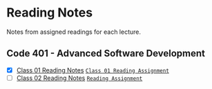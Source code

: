 # Reading Notes
Notes from assigned readings for each lecture.

## Code 401 - Advanced Software Development
- [x] [Class 01 Reading Notes](https://github.com/dianakim-401n16/reading-notes/blob/master/class-01-reading.md)
[`Class 01 Reading Assignment`](https://canvas.instructure.com/courses/1843820/discussion_topics/8474808)
- [ ] [Class 02 Reading Notes](https://github.com/dianakim-401n16/reading-notes/blob/master/class-02-reading.md)
[`Reading Assignment`](https://canvas.instructure.com/courses/1843820/discussion_topics/8474808)
